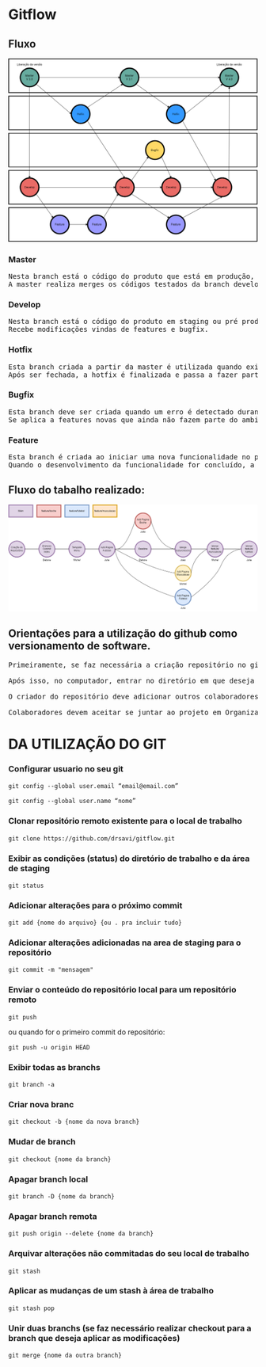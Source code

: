 <h1>Gitflow</h1>

<h2>Fluxo</h2>

![image info](./diagramagitflow.png)

<h3>Master</h3>
<pre>Nesta branch está o código do produto que está em produção, liberado para os clientess, o qual ocorre uma atualização e liberação de nova versão a cada intervalo de tempo (quize dias, por exemplo). 
A master realiza merges os códigos testados da branch develop e pode receber alterações de hotfix.</pre>

<h3>Develop</h3>
<pre>Nesta branch está o código do produto em staging ou pré produção, onde ocorrem os testes antes que o produto seja liberado para utilização dos clientes, podendo ser realizadas alterações diariamente, geralmente por deploy. 
Recebe modificações vindas de features e bugfix.</pre>

<h3>Hotfix</h3>
<pre>Esta branch criada a partir da master é utilizada quando existe a necessidade de realizar uma correção diretamente dentro do ambiente de produção (master). Geralmente para aplicar correções críticas, que necessitam ser colocadas rapidamente em produção. 
Após ser fechada, a hotfix é finalizada e passa a fazer parte tanto do ambiente de staging quanto de produção (merge com develop e master)</pre>

<h3>Bugfix</h3>
<pre>Esta branch deve ser criada quando um erro é detectado durante testes com a equipe de QA, realizados no ambiente de staging. 
Se aplica a features novas que ainda não fazem parte do ambiente de produção e portanto se iniciam e encerram a partir da branch develop.</pre>

<h3>Feature</h3>
<pre>Esta branch é criada ao iniciar uma nova funcionalidade no projeto, que receberá novos commits com o código específico para esta determinada funcionalidade, como a criação de uma nova tela de cadastro, por exemplo. 
Quando o desenvolvimento da funcionalidade for concluído, a branch é integrada ao código do ambiente de staging, ou seja, a develop.</pre>


<h2>Fluxo do tabalho realizado:</h2>

![image info](./gitflow.png)

<h2>Orientações para a utilização do github como versionamento de software.</h2>

<pre>
Primeiramente, se faz necessária a criação repositório no github. 

Após isso, no computador, entrar no diretório em que deseja clonar o repositório.

O criador do repositório deve adicionar outros colaboradores ao projeto em Settings -> Collaborators.

Colaboradores devem aceitar se juntar ao projeto em Organizations -> Join -> Accept invite.
</pre>


# DA UTILIZAÇÃO DO GIT

<h3>Configurar usuario no seu git</h3>

```
git config --global user.email “email@email.com”
```

```
git config --global user.name “nome”
```

<h3>Clonar repositório remoto existente para o local de trabalho</h3>

```
git clone https://github.com/drsavi/gitflow.git
```

<h3>Exibir as condições (status) do diretório de trabalho e da área de staging</h3>

```
git status
```

<h3>Adicionar alterações para o próximo commit</h3>

```
git add {nome do arquivo} {ou . pra incluir tudo}
```

<h3>Adicionar alterações adicionadas na area de staging para o repositório</h3>

```
git commit -m "mensagem"
```

<h3>Enviar o conteúdo do repositório local para um repositório remoto</h3>

```
git push
```
ou quando for o primeiro commit do repositório:

```
git push -u origin HEAD
```

<h3>Exibir todas as branchs </h3>

```
git branch -a
```

<h3>Criar nova branc</h3>

```
git checkout -b {nome da nova branch}
```

<h3>Mudar de branch</h3>

```
git checkout {nome da branch}
```

<h3>Apagar branch local</h3>

```
git branch -D {nome da branch}
```

<h3>Apagar branch remota</h3>

```
git push origin --delete {nome da branch}
```

<h3>Arquivar alterações não commitadas do seu local de trabalho</h3>

```
git stash
```

<h3>Aplicar as mudanças de um stash à área de trabalho </h3>

```
git stash pop
```

<h3>Unir duas branchs (se faz necessário realizar checkout para a branch que deseja aplicar as modificações)</h3>

```
git merge {nome da outra branch}
```




